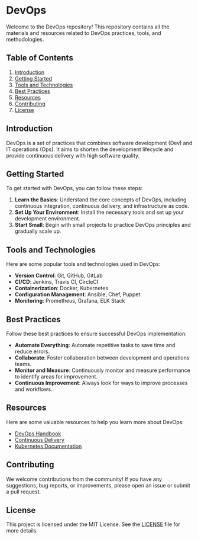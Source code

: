 # DevOps

Welcome to the DevOps repository! This repository contains all the materials and resources related to DevOps practices, tools, and methodologies.

## Table of Contents

1. [Introduction](#introduction)
2. [Getting Started](#getting-started)
3. [Tools and Technologies](#tools-and-technologies)
4. [Best Practices](#best-practices)
5. [Resources](#resources)
6. [Contributing](#contributing)
7. [License](#license)

## Introduction

DevOps is a set of practices that combines software development (Dev) and IT operations (Ops). It aims to shorten the development lifecycle and provide continuous delivery with high software quality.

## Getting Started

To get started with DevOps, you can follow these steps:

1. **Learn the Basics**: Understand the core concepts of DevOps, including continuous integration, continuous delivery, and infrastructure as code.
2. **Set Up Your Environment**: Install the necessary tools and set up your development environment.
3. **Start Small**: Begin with small projects to practice DevOps principles and gradually scale up.

## Tools and Technologies

Here are some popular tools and technologies used in DevOps:

- **Version Control**: Git, GitHub, GitLab
- **CI/CD**: Jenkins, Travis CI, CircleCI
- **Containerization**: Docker, Kubernetes
- **Configuration Management**: Ansible, Chef, Puppet
- **Monitoring**: Prometheus, Grafana, ELK Stack

## Best Practices

Follow these best practices to ensure successful DevOps implementation:

- **Automate Everything**: Automate repetitive tasks to save time and reduce errors.
- **Collaborate**: Foster collaboration between development and operations teams.
- **Monitor and Measure**: Continuously monitor and measure performance to identify areas for improvement.
- **Continuous Improvement**: Always look for ways to improve processes and workflows.

## Resources

Here are some valuable resources to help you learn more about DevOps:

- [DevOps Handbook](https://www.amazon.com/DevOps-Handbook-World-Class-Reliability-Organizations/dp/1942788002)
- [Continuous Delivery](https://www.amazon.com/Continuous-Delivery-Deployment-Automation-Addison-Wesley/dp/0321601912)
- [Kubernetes Documentation](https://kubernetes.io/docs/)

## Contributing

We welcome contributions from the community! If you have any suggestions, bug reports, or improvements, please open an issue or submit a pull request.

## License

This project is licensed under the MIT License. See the [LICENSE](LICENSE) file for more details.
